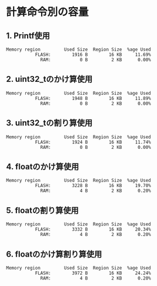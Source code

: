 # 計算命令別の容量

## 1. Printf使用

```
Memory region         Used Size  Region Size  %age Used
           FLASH:        1916 B        16 KB     11.69%
             RAM:           0 B         2 KB      0.00%
```

## 2. uint32_tのかけ算使用

```
Memory region         Used Size  Region Size  %age Used
           FLASH:        1948 B        16 KB     11.89%
             RAM:           0 B         2 KB      0.00%
```

## 3. uint32_tの割り算使用

```
Memory region         Used Size  Region Size  %age Used
           FLASH:        1924 B        16 KB     11.74%
             RAM:           0 B         2 KB      0.00%
```

## 4. floatのかけ算使用

```
Memory region         Used Size  Region Size  %age Used
           FLASH:        3228 B        16 KB     19.70%
             RAM:           4 B         2 KB      0.20%
```

## 5. floatの割り算使用

```
Memory region         Used Size  Region Size  %age Used
           FLASH:        3332 B        16 KB     20.34%
             RAM:           4 B         2 KB      0.20%
```

## 6. floatのかけ算割り算使用

```
Memory region         Used Size  Region Size  %age Used
           FLASH:        3972 B        16 KB     24.24%
             RAM:           4 B         2 KB      0.20%
```
